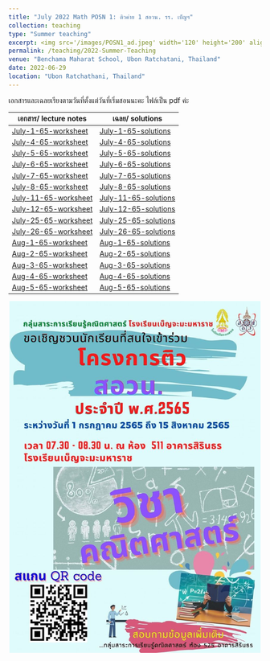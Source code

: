 ```yaml
---
title: "July 2022 Math POSN 1: ติวค่าย 1 สอวน. รร. เบ็ญฯ"
collection: teaching
type: "Summer teaching"
excerpt: <img src='/images/POSN1_ad.jpeg' width='120' height='200' align="right" hspace="20"> I'm very honored to be invited as a lecturer to help prepare high school students at Benchama Maharat School for the POSN 1 camp this year. (POSN 1 is the first regional round which leads towards the International Mathematical Olympiad.) Please visit this page to find the lecture notes and solutions I used in my teaching (Note-- Every lecture note is in Thai). โจทย์ปัญหาที่ใช้ในการสอนพร้อมทั้งเฉลยอยู่ในเพจนี้นะคะ สามารถคลิกเข้าไปโหลดได้เลยค่ะ ขอขอบคุณทางหมวดคณิตศาสตร์โรงเรียนเบ็ญจะมะมหาราชที่เชิญมาให้ความรู้กับน้องๆค่ะ
permalink: /teaching/2022-Summer-Teaching
venue: "Benchama Maharat School, Ubon Ratchatani, Thailand"
date: 2022-06-29
location: "Ubon Ratchathani, Thailand"
---
```


เอกสารและเฉลยเรียงตามวันที่ตั้งแต่วันที่เริ่มสอนนะคะ ไฟล์เป็น pdf ค่ะ 


|   เอกสาร/ lecture notes   | เฉลย/ solutions |
| ----------- | ----------- |
| [July-1-65-worksheet](http://ploynawapan.github.io/files/POSN_07_01_22.pdf)  | [July-1-65-solutions](http://ploynawapan.github.io/files/Sol_POSN_07_01_22.pdf)  |
| [July-4-65-worksheet](http://ploynawapan.github.io/files/POSN_07_04_22.pdf)  | [July-4-65-solutions](http://ploynawapan.github.io/files/Sol_POSN_07_04_22.pdf)  |
| [July-5-65-worksheet](http://ploynawapan.github.io/files/POSN_07_05_22.pdf) | [July-5-65-solutions](http://ploynawapan.github.io/files/Sol_POSN_07_05_22.pdf) |
| [July-6-65-worksheet](http://ploynawapan.github.io/files/POSN_07_06_22.pdf) | [July-6-65-solutions](http://ploynawapan.github.io/files/Sol_POSN_07_06_22.pdf) |
| [July-7-65-worksheet](http://ploynawapan.github.io/files/POSN_07_07_22.pdf) | [July-7-65-solutions](http://ploynawapan.github.io/files/Sol_POSN_07_07_22.pdf) |
| [July-8-65-worksheet](http://ploynawapan.github.io/files/POSN_07_08_22.pdf) |[July-8-65-solutions](http://ploynawapan.github.io/files/Sol_POSN_07_08_22.pdf) |
| [July-11-65-worksheet](http://ploynawapan.github.io/files/POSN_07_11_22.pdf) | [July-11-65-solutions](http://ploynawapan.github.io/files/Sol_POSN_07_11_22.pdf) |
| [July-12-65-worksheet](http://ploynawapan.github.io/files/POSN_07_12_22.pdf) | [July-12-65-solutions](http://ploynawapan.github.io/files/Sol_POSN_07_12_22.pdf) |
| [July-25-65-worksheet](http://ploynawapan.github.io/files/POSN_07_25_22.pdf) | [July-25-65-solutions](http://ploynawapan.github.io/files/Sol_POSN_07_25_22.pdf) |
| [July-26-65-worksheet](http://ploynawapan.github.io/files/POSN_07_26_22.pdf) | [July-26-65-solutions](http://ploynawapan.github.io/files/Sol_POSN_07_26_22.pdf) |
| [Aug-1-65-worksheet](http://ploynawapan.github.io/files/POSN_08_01_22.pdf) | [Aug-1-65-solutions](http://ploynawapan.github.io/files/Sol_POSN_08_01_22.pdf) |
| [Aug-2-65-worksheet](http://ploynawapan.github.io/files/POSN_08_02_22.pdf) | [Aug-2-65-solutions](http://ploynawapan.github.io/files/Sol_POSN_08_02_22.pdf) |
| [Aug-3-65-worksheet](http://ploynawapan.github.io/files/POSN_08_03_22.pdf) | [Aug-3-65-solutions](http://ploynawapan.github.io/files/Sol_POSN_08_03_22.pdf) |
| [Aug-4-65-worksheet](http://ploynawapan.github.io/files/POSN_08_04_22.pdf) | [Aug-4-65-solutions](http://ploynawapan.github.io/files/Sol_POSN_08_04_22.pdf) |
| [Aug-5-65-worksheet](http://ploynawapan.github.io/files/POSN_08_05_22.pdf) | [Aug-5-65-solutions](http://ploynawapan.github.io/files/Sol_POSN_08_05_22.pdf) |



<p align="center">
  <img src="/images/POSN1_ad.jpeg" width='500' height='700'>
</p>


